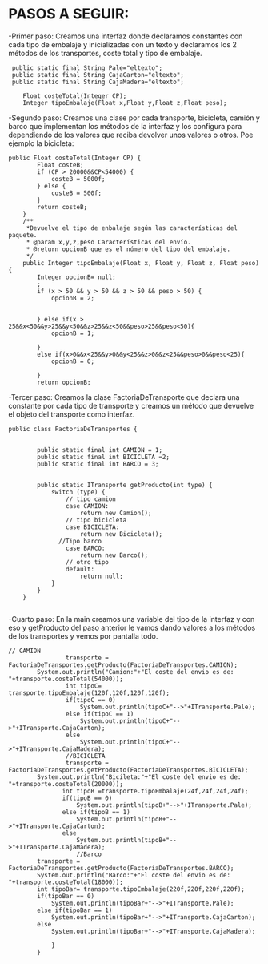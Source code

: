 # PASOS A SEGUIR:

-Primer paso: Creamos una interfaz donde declaramos constantes con 
cada tipo de embalaje y inicializadas con un texto y declaramos los 2 métodos de los transportes,
coste total y tipo de embalaje.

```
 public static final String Pale="eltexto";
 public static final String CajaCarton="eltexto";
 public static final String CajaMadera="eltexto";

    Float costeTotal(Integer CP);
    Integer tipoEmbalaje(Float x,Float y,Float z,Float peso);
```
-Segundo paso: Creamos una clase por cada transporte, bicicleta,
camión y barco que implementan los métodos de la interfaz y
los configura para dependiendo de los valores que reciba devolver
unos valores o otros.
Poe ejemplo la bicicleta:
```
public Float costeTotal(Integer CP) {
        Float costeB;
        if (CP > 20000&&CP<54000) {
            costeB = 5000f;
        } else {
            costeB = 500f;
        }
        return costeB;
    }
    /**
     *Devuelve el tipo de enbalaje según las características del paquete.
     * @param x,y,z,peso Características del envío.
     * @return opcionB que es el número del tipo del embalaje.
     */
    public Integer tipoEmbalaje(Float x, Float y, Float z, Float peso) {
        Integer opcionB= null;
        ;
        if (x > 50 && y > 50 && z > 50 && peso > 50) {
            opcionB = 2;


        } else if(x > 25&&x<50&&y>25&&y<50&&z>25&&z<50&&peso>25&&peso<50){
            opcionB = 1;

        }
        else if(x>0&&x<25&&y>0&&y<25&&z>0&&z<25&&peso>0&&peso<25){
            opcionB = 0;

        }
        return opcionB;

```

-Tercer paso: Creamos la clase FactoriaDeTransporte que declara una constante por cada
tipo de transporte y creamos un método que devuelve el objeto del transporte como
interfaz.
```
public class FactoriaDeTransportes {


        public static final int CAMION = 1;
        public static final int BICICLETA =2;
        public static final int BARCO = 3;
 
        
        public static ITransporte getProducto(int type) {
            switch (type) {
                // tipo camion
                case CAMION:
                    return new Camion();
                // tipo bicicleta
                case BICICLETA:
                    return new Bicicleta();
              //Tipo barco
                case BARCO:
                    return new Barco();
                // otro tipo
                default:
                    return null;
            }
        }
    }


```
-Cuarto paso: En la main creamos una variable del tipo de la interfaz y con eso y 
getProducto del paso anterior le vamos dando valores a los métodos de los transportes
y vemos por pantalla todo.
```
// CAMION
                transporte = FactoriaDeTransportes.getProducto(FactoriaDeTransportes.CAMION);
        System.out.println("Camion:"+"El coste del envio es de: "+transporte.costeTotal(54000));
                int tipoC= transporte.tipoEmbalaje(120f,120f,120f,120f);
                if(tipoC == 0)
                    System.out.println(tipoC+"-->"+ITransporte.Pale);
                else if(tipoC == 1)
                    System.out.println(tipoC+"-->"+ITransporte.CajaCarton);
                else
                    System.out.println(tipoC+"-->"+ITransporte.CajaMadera);
                //BICICLETA
                transporte = FactoriaDeTransportes.getProducto(FactoriaDeTransportes.BICICLETA);
        System.out.println("Bicileta:"+"El coste del envio es de: "+transporte.costeTotal(20000));
               int tipoB =transporte.tipoEmbalaje(24f,24f,24f,24f);
               if(tipoB == 0)
                   System.out.println(tipoB+"-->"+ITransporte.Pale);
               else if(tipoB == 1)
                   System.out.println(tipoB+"-->"+ITransporte.CajaCarton);
               else
                   System.out.println(tipoB+"-->"+ITransporte.CajaMadera);
                   //Barco
        transporte = FactoriaDeTransportes.getProducto(FactoriaDeTransportes.BARCO);
        System.out.println("Barco:"+"El coste del envio es de: "+transporte.costeTotal(18000));
        int tipoBar= transporte.tipoEmbalaje(220f,220f,220f,220f);
        if(tipoBar == 0)
            System.out.println(tipoBar+"-->"+ITransporte.Pale);
        else if(tipoBar == 1)
            System.out.println(tipoBar+"-->"+ITransporte.CajaCarton);
        else
            System.out.println(tipoBar+"-->"+ITransporte.CajaMadera);
            
            }
        }

```